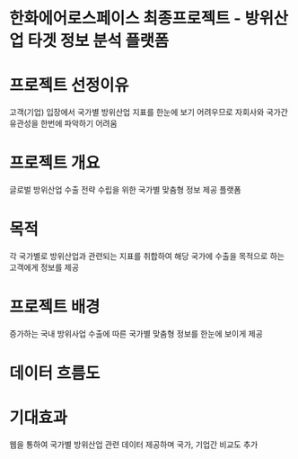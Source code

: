 # 한화에어로스페이스 최종프로젝트 - 방위산업 타겟 정보 분석 플랫폼

# 프로젝트 선정이유 

고객(기업) 입장에서 국가별 방위산업 지표를 한눈에 보기 어려우므로 자회사와 국가간 유관성을 한번에 파악하기 어려움

# 프로젝트 개요

글로벌 방위산업 수출 전략 수립을 위한 국가별 맞춤형 정보 제공 플랫폼


# 목적

각 국가별로 방위산업과 관련되는 지표를 취합하여 해당 국가에 수출을 목적으로 하는 고객에게 정보를 제공

# 프로젝트 배경

증가하는 국내 방위사업 수출에 따른 국가별 맞춤형 정보를 한눈에 보이게 제공

# 데이터 흐름도

# 기대효과

웹을 통하여 국가별 방위산업 관련 데이터 제공하며 국가, 기업간 비교도 추가
